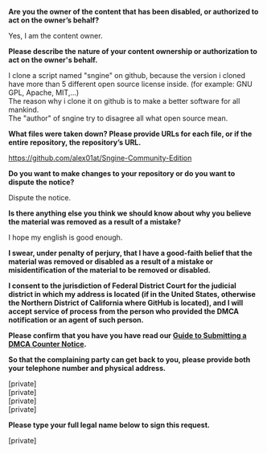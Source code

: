 **Are you the owner of the content that has been disabled, or authorized to act on the owner’s behalf?**

Yes, I am the content owner.

**Please describe the nature of your content ownership or authorization to act on the owner's behalf.**

I clone a script named "sngine" on github, because the version i cloned have more than 5 different open source license inside. (for example: GNU GPL, Apache, MIT,...)  
The reason why i clone it on github is to make a better software for all mankind.  
The "author" of sngine try to disagree all what open source mean.

**What files were taken down? Please provide URLs for each file, or if the entire repository, the repository’s URL.**

https://github.com/alex01at/Sngine-Community-Edition

**Do you want to make changes to your repository or do you want to dispute the notice?**

Dispute the notice.

**Is there anything else you think we should know about why you believe the material was removed as a result of a mistake?**

I hope my english is good enough.

**I swear, under penalty of perjury, that I have a good-faith belief that the material was removed or disabled as a result of a mistake or misidentification of the material to be removed or disabled.**

**I consent to the jurisdiction of Federal District Court for the judicial district in which my address is located (if in the United States, otherwise the Northern District of California where GitHub is located), and I will accept service of process from the person who provided the DMCA notification or an agent of such person.**

**Please confirm that you have you have read our <a href="https://docs.github.com/articles/guide-to-submitting-a-dmca-counter-notice">Guide to Submitting a DMCA Counter Notice</a>.**

**So that the complaining party can get back to you, please provide both your telephone number and physical address.**

[private]  
[private]  
[private]  
[private]

**Please type your full legal name below to sign this request.**

[private]

